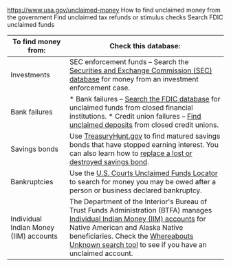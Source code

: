 

https://www.usa.gov/unclaimed-money
How to find unclaimed money from the government
Find unclaimed tax refunds or stimulus checks
Search FDIC unclaimed funds

| To find money from: | Check this database: |
| --- | --- |
| Investments | SEC enforcement funds – Search the [Securities and Exchange Commission (SEC) database](https://www.sec.gov/enforce/information-for-harmed-investors) for money from an investment enforcement case. |
| Bank failures | * Bank failures – [Search the FDIC database](https://closedbanks.fdic.gov/funds/) for unclaimed funds from closed financial institutions. * Credit union failures – [Find unclaimed deposits](https://ncua.gov/support-services/conservatorships-liquidations/unclaimed-deposits) from closed credit unions. |
| Savings bonds | Use [TreasuryHunt.gov](https://www.treasurydirect.gov/savings-bonds/treasury-hunt/) to find matured savings bonds that have stopped earning interest. You can also learn how to [replace a lost or destroyed savings bond](https://www.treasurydirect.gov/savings-bonds/manage-bonds/lost-stolen-destroyed-ee-or-i-bonds/). |
| Bankruptcies | Use the [U.S. Courts Unclaimed Funds Locator](https://ucf.uscourts.gov/) to search for money you may be owed after a person or business declared bankruptcy. |
| Individual Indian Money (IIM) accounts | The Department of the Interior's Bureau of Trust Funds Administration (BTFA) manages [Individual Indian Money (IIM) accounts](https://www.doi.gov/ost/iim-accounts) for Native American and Alaska Native beneficiaries. Check the [Whereabouts Unknown search tool](https://www.doi.gov/ost/wau) to see if you have an unclaimed account. |
